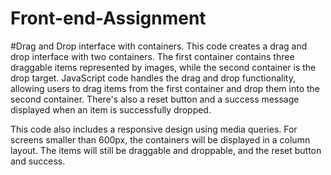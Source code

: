 # Front-end-Assignment
#Drag and Drop interface with containers. 
This code creates a drag and drop interface with two containers. The first container contains three draggable items represented by images, while the second container is the drop target. JavaScript code handles the drag and drop functionality, allowing users to drag items from the first container and drop them into the second container. There's also a reset button and a success message displayed when an item is successfully dropped.

This code also includes a responsive design using media queries. For screens smaller than 600px, the containers will be displayed in a column layout. The items will still be draggable and droppable, and the reset button and success.
